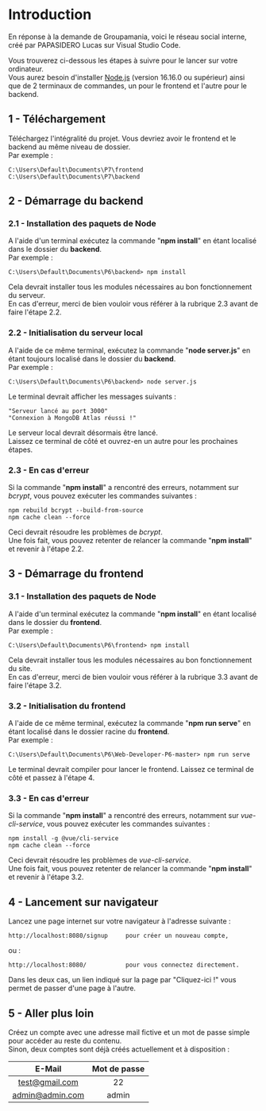 # Introduction

En réponse à la demande de Groupamania, voici le réseau social interne, créé par PAPASIDERO Lucas sur Visual Studio Code.

Vous trouverez ci-dessous les étapes à suivre pour le lancer sur votre ordinateur.<br>
Vous aurez besoin d'installer [Node.js](https://nodejs.org/fr/) (version 16.16.0 ou supérieur) ainsi que de 2 terminaux de commandes, un pour le frontend et l'autre pour le backend.

## 1 - Téléchargement

Téléchargez l'intégralité du projet. Vous devriez avoir le frontend et le backend au même niveau de dossier.<br>
Par exemple :

	C:\Users\Default\Documents\P7\frontend
	C:\Users\Default\Documents\P7\backend

## 2 - Démarrage du backend
### 2.1 - Installation des paquets de Node

A l'aide d'un terminal exécutez la commande "**npm install**" en étant localisé dans le dossier du **backend**.<br>
Par exemple :

	C:\Users\Default\Documents\P6\backend> npm install

Cela devrait installer tous les modules nécessaires au bon fonctionnement du serveur.<br>
En cas d'erreur, merci de bien vouloir vous référer à la rubrique 2.3 avant de faire l'étape 2.2.

### 2.2 - Initialisation du serveur local

A l'aide de ce même terminal, exécutez la commande "**node server.js**" en étant toujours localisé dans le dossier du **backend**.<br>
Par exemple :

	C:\Users\Default\Documents\P6\backend> node server.js

Le terminal devrait afficher les messages suivants :

    "Serveur lancé au port 3000"
    "Connexion à MongoDB Atlas réussi !"

Le serveur local devrait désormais être lancé.<br>
Laissez ce terminal de côté et ouvrez-en un autre pour les prochaines étapes.

### 2.3 - En cas d'erreur

Si la commande "**npm install**" a rencontré des erreurs, notamment sur *bcrypt*, vous pouvez exécuter les commandes suivantes :

    npm rebuild bcrypt --build-from-source
    npm cache clean --force

Ceci devrait résoudre les problèmes de *bcrypt*.<br>
Une fois fait, vous pouvez retenter de relancer la commande "**npm install**" et revenir à l'étape 2.2.

## 3 - Démarrage du frontend
### 3.1 - Installation des paquets de Node

A l'aide d'un terminal exécutez la commande "**npm install**" en étant localisé dans le dossier du **frontend**.<br>
Par exemple :

	C:\Users\Default\Documents\P6\frontend> npm install

Cela devrait installer tous les modules nécessaires au bon fonctionnement du site.<br>
En cas d'erreur, merci de bien vouloir vous référer à la rubrique 3.3 avant de faire l'étape 3.2.

### 3.2 - Initialisation du frontend

A l'aide de ce même terminal, exécutez la commande "**npm run serve**" en étant localisé dans le dossier racine du **frontend**.<br>
Par exemple :

    C:\Users\Default\Documents\P6\Web-Developer-P6-master> npm run serve

Le terminal devrait compiler pour lancer le frontend. Laissez ce terminal de côté et passez à l'étape 4.

### 3.3 - En cas d'erreur

Si la commande "**npm install**" a rencontré des erreurs, notamment sur *vue-cli-service*, vous pouvez exécuter les commandes suivantes :

    npm install -g @vue/cli-service
    npm cache clean --force

Ceci devrait résoudre les problèmes de *vue-cli-service*.<br>
Une fois fait, vous pouvez retenter de relancer la commande "**npm install**" et revenir à l'étape 3.2.

## 4 - Lancement sur navigateur

Lancez une page internet sur votre navigateur à l'adresse suivante :

    http://localhost:8080/signup     pour créer un nouveau compte,
    
ou :

    http://localhost:8080/           pour vous connectez directement.

Dans les deux cas, un lien indiqué sur la page par "Cliquez-ici !" vous permet de passer d'une page à l'autre.

## 5 - Aller plus loin

Créez un compte avec une adresse mail fictive et un mot de passe simple pour accéder au reste du contenu.<br>
Sinon, deux comptes sont déjà créés actuellement et à disposition :

| E-Mail | Mot de passe |
|:--------:|:-------------:|
| test@gmail.com | 22 |
| admin@admin.com | admin |